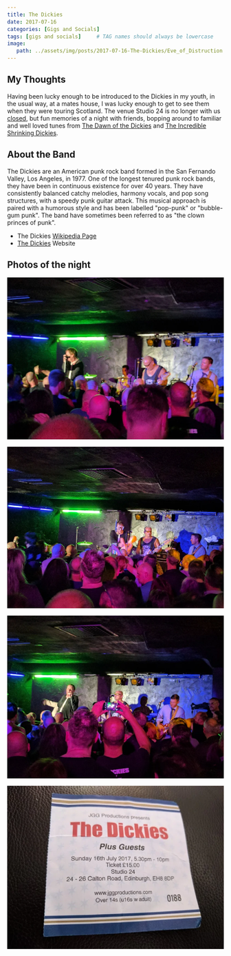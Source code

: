```yaml
---
title: The Dickies
date: 2017-07-16
categories: [Gigs and Socials]
tags: [gigs and socials]     # TAG names should always be lowercase
image:
   path: ../assets/img/posts/2017-07-16-The-Dickies/Eve_of_Distruction.webp
---
```


## My Thoughts

Having been lucky enough to be introduced to the Dickies in my youth, in the usual way, at a mates house, I was lucky enough to get to see them when they were touring Scotland. The venue Studio 24 is no longer with us [closed](https://www.theskinny.co.uk/music/news/edinburgh-studio-24-to-close), but fun memories of a night with friends, bopping around to familiar and well loved tunes from [The Dawn of the Dickies](https://en.wikipedia.org/wiki/Dawn_of_the_Dickies) and [The Incredible Shrinking Dickies](https://en.wikipedia.org/wiki/The_Incredible_Shrinking_Dickies).

## About the Band

The Dickies are an American punk rock band formed in the San Fernando Valley, Los Angeles, in 1977. One of the longest tenured punk rock bands, they have been in continuous existence for over 40 years. They have consistently balanced catchy melodies, harmony vocals, and pop song structures, with a speedy punk guitar attack. This musical approach is paired with a humorous style and has been labelled "pop-punk" or "bubble-gum punk". The band have sometimes been referred to as "the clown princes of punk".

* The Dickies [Wikipedia Page](https://en.wikipedia.org/wiki/The_Dickies)  
* [The Dickies](https://thedickies.com/) Website

## Photos of the night

![The Dickies](../assets/img/posts/2017-07-16-The-Dickies/IMG_20170716_211456.webp)

![The Dickies](../assets/img/posts/2017-07-16-The-Dickies/IMG_20170716_212351.webp)

![The Dickies](../assets/img/posts/2017-07-16-The-Dickies/IMG_20170716_214400.webp)

![The Dickies](../assets/img/posts/2017-07-16-The-Dickies/The-Dickies.webp)
